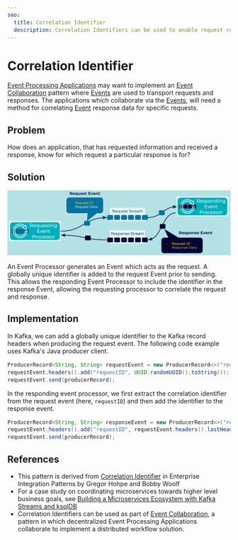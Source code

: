 ```yaml
---
seo:
  title: Correlation Identifier
  description: Correlation Identifiers can be used to enable request response protocols on top of Event Streaming platforms, like Apache Kafka®
---
```

# Correlation Identifier
[Event Processing Applications](../event-processing/event-processing-application.md) may want to implement an [Event Collaboration](../compositional-patterns/event-collaboration.md) pattern where [Events](../event/event.md) are used to transport requests and responses. The applications which collaborate via the [Events](../event/event.md), will need a method for correlating [Event](../event/event.md) response data for specific requests.

## Problem
How does an application, that has requested information and received a response, know for which request a particular response is for?

## Solution
![correlation-identifier](../img/correlation-identifier.png)

An Event Processor generates an Event which acts as the request. A globally unique identifier is added to the request Event prior to sending. This allows the responding Event Processor to include the identifier in the response Event, allowing the requesting processor to correlate the request and response.

## Implementation
In Kafka, we can add a globally unique identifier to the Kafka record headers when producing the request event. The following code example uses Kafka's Java producer client.
```Java
ProducerRecord<String, String> requestEvent = new ProducerRecord<>("request-event-key", "request-event-value"); 
requestEvent.headers().add("requestID", UUID.randomUUID().toString());
requestEvent.send(producerRecord);
```

In the responding event processor, we first extract the correlation identifier from the request event (here, `requestID`) and then add the identifier to the response event.
```Java
ProducerRecord<String, String> responseEvent = new ProducerRecord<>("response-event-key", "response-event-value"); 
requestEvent.headers().add("requestID", requestEvent.headers().lastHeader("requestID").value());
requestEvent.send(producerRecord);
```

## References
* This pattern is derived from [Correlation Identifier](https://www.enterpriseintegrationpatterns.com/patterns/messaging/CorrelationIdentifier.html) in Enterprise Integration Patterns by Gregor Hohpe and Bobby Woolf
* For a case study on coordinating microservices towards higher level business goals, see [Building a Microservices Ecosystem with Kafka Streams and ksqlDB](https://www.confluent.io/blog/building-a-microservices-ecosystem-with-kafka-streams-and-ksql/)
* Correlation Identifiers can be used as part of [Event Collaboration](../compositional-patterns/event-collaboration.md), a pattern in which decentralized Event Processing Applications collaborate to implement a distributed workflow solution.
